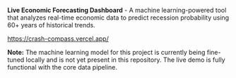 **Live Economic Forecasting Dashboard** - A machine learning-powered tool that analyzes real-time economic data to predict recession probability using 60+ years of historical trends.

https://crash-compass.vercel.app/

**Note:** The machine learning model for this project is currently being fine-tuned locally and is not yet present in this repository. The live demo is fully functional with the core data pipeline.
